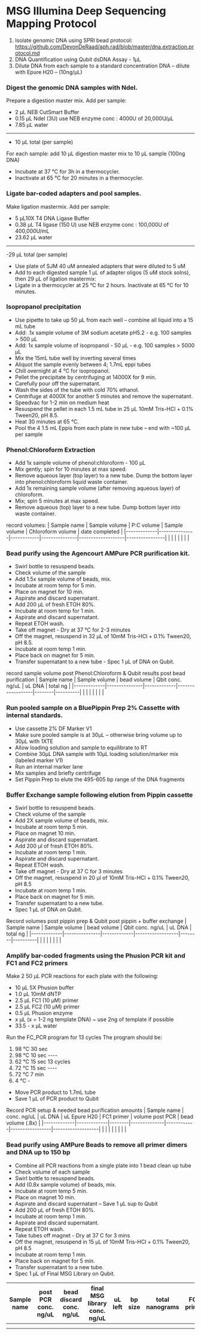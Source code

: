 # MSG Illumina Deep Sequencing Mapping Protocol

1. Isolate genomic DNA using SPRI bead protocol: <https://github.com/DevonDeRaad/aph.rad/blob/master/dna.extraction.protocol.md>
2. DNA Quantification using Qubit dsDNA Assay - 1&micro;L
3. Dilute DNA from each sample to a standard concentration DNA – dilute with Epure H20 – (10ng/&micro;L)

### Digest the genomic DNA samples with NdeI.
Prepare a digestion master mix. Add per sample:	
- 2 &micro;L NEB CutSmart Buffer
- 0.15 &micro;L NdeI (3U) use NEB enzyme conc : 4000U of 20,000U/&micro;L 
- 7.85 &micro;L water
---
- 10 &micro;L total (per sample)

For each sample: add 10 &micro;L digestion master mix to 10 &micro;L sample (100ng DNA)
- Incubate at 37 &deg;C for 3h in a thermocycler. 
- Inactivate at 65 &deg;C for 20 minutes in a thermocycler.

### Ligate bar-coded adapters and pool samples.
Make ligation mastermix. Add per sample:
- 5 µL10X T4 DNA Ligase Buffer
- 0.38 &micro;L T4 ligase (150 U) use NEB enzyme conc : 100,000U of 400,000U/mL
- 23.62 &micro;L water
---
-29 &micro;L total (per sample)
 
- Use plate of SJM 40 uM annealed adapters that were diluted to 5 uM 
- Add to each digested sample 1 &micro;L of adapter oligos (5 uM stock solns), then 29 &micro;L of ligation mastermix:
- Ligate in a thermocycler at 25 &deg;C for 2 hours. Inactivate at 65 &deg;C for 10 minutes.

### Isopropanol precipitation
- Use pipette to take up 50 &micro;L from each well – combine all liquid into a 15 mL tube
- Add: .1x sample volume of 3M sodium acetate pH5.2 - e.g. 100 samples > 500 &micro;L
- Add: 1x sample volume of isopropanol - 50 &micro;L - e.g. 100 samples > 5000 &micro;L
- Mix the 15mL tube well by inverting several times
- Aliquot the sample evenly between 4; 1.7mL eppi tubes
- Chill overnight at 4 &deg;C for isopropanol.
- Pellet the precipitate by centrifuging at 14000X for 9 min.
- Carefully pour off the supernatant.  
- Wash the sides of the tube with cold 70% ethanol.  
- Centrifuge at 4000X for another 5 minutes and remove the supernatant.  
- Speedvac for 1-2 min on medium heat
- Resuspend the pellet in each 1.5 mL tube in 25 &micro;L 10mM Tris-HCl + 0.1% Tween20, pH 8.5.  
- Heat 30 minutes at 65 &deg;C.  
- Pool the 4 1.5 mL Eppis from each plate in new tube – end with ~100 &micro;L per sample

### Phenol:Chloroform Extraction
- Add 1x sample volume of phenol:chloroform - 100 &micro;L
- Mix gently; spin for 10 minutes at max speed.
- Remove aqueous layer (top layer) to a new tube. Dump the bottom layer into phenol:chloroform liquid waste container.
- Add 1x remaining sample volume (after removing aqueous layer) of chloroform.
- Mix; spin 5 minutes at max speed.
- Remove aqueous (top) layer to a new tube. Dump bottom layer into waste container.

record volumes:
| Sample name | Sample volume | P:C volume | Sample volume | Chloroform volume | date completed |
|-------------|---------------|------------|---------------|-------------------|----------------|
|             |               |            |               |                   |                |

### Bead purify using the Agencourt AMPure PCR purification kit.  	
- Swirl bottle to resuspend beads.
- Check volume of the sample
- Add 1.5x sample volume of beads, mix.
- Incubate at room temp for 5 min.
- Place on magnet for 10 min.
- Aspirate and discard supernatant.
- Add 200 &micro;L of fresh ETOH 80%.
- Incubate at room temp for 1 min.
- Aspirate and discard supernatant.
- Repeat ETOH wash.
- Take off magnet - Dry at 37 &deg;C for 2-3 minutes
- Off the magnet, resuspend in 32 &micro;L of 10mM Tris-HCl + 0.1% Tween20, pH 8.5.
- Incubate at room temp 1 min.
- Place back on magnet for 5 min.
- Transfer supernatant to a new tube - Spec 1 &micro;L of DNA on Qubit.

record sample volume post Phenol:Chloroform & Qubit results post bead purification
| Sample name | Sample volume | bead volume | Qbit conc. ng/uL | uL DNA | total ng |
|-------------|---------------|-------------|------------------|--------|----------|
|             |               |             |                  |        |          |

### Run pooled sample on a BluePippin Prep 2% Cassette with internal standards.
- Use cassette 2% DF Marker V1
- Make sure pooled sample is at 30&micro;L – otherwise bring volume up to 30&micro;L with 1XTE
- Allow loading solution and sample to equilibrate to RT
- Combine 30&micro;L DNA sample with 10&micro;L loading solution/marker mix (labeled marker V1)
- Run an internal marker lane
- Mix samples and briefly centrifuge
- Set Pippin Prep to elute the 495-605 bp range of the DNA fragments

### Buffer Exchange sample following elution from Pippin cassette
- Swirl bottle to resuspend beads.
- Check volume of the sample
- Add 2X sample volume of beads, mix.
- Incubate at room temp 5 min.
- Place on magnet 10 min.
- Aspirate and discard supernatant.
- Add 200 µl of fresh ETOH 80%.
- Incubate at room temp 1 min.
- Aspirate and discard supernatant.
- Repeat ETOH wash.
- Take off magnet - Dry at 37 C for 3 minutes
- Off the magnet, resuspend in 20 µl of 10mM Tris-HCl + 0.1% Tween20, pH 8.5
- Incubate at room temp 1 min.
- Place back on magnet for 5 min.
- Transfer supernatant to a new tube.
- Spec 1 &micro;L of DNA on Qubit. 

Record volumes post pippin prep & Qubit post pippin + buffer exchange
| Sample name | Sample volume | bead volume | Qbit conc. ng/uL | uL DNA | total ng |
|-------------|---------------|-------------|------------------|--------|----------|
|             |               |             |                  |        |          |

### Amplify bar-coded fragments using the Phusion PCR kit and FC1 and FC2 primers 
Make 2 50 &micro;L PCR reactions for each plate with the following:
- 10 &micro;L 5X Phusion buffer
- 1.0 &micro;L 10mM dNTP
- 2.5 &micro;L FC1 (10 µM) primer
- 2.5 &micro;L FC2 (10 µM) primer
- 0.5 &micro;L Phusion enzyme
- x &micro;L (x = 1-2 ng template DNA) ~ use 2ng of template if possible 
- 33.5 - x &micro;L water

Run the FC_PCR program for 13 cycles
The program should be:
1. 98 &deg;C 30 sec
2. 98 &deg;C 10 sec ----
3. 62 &deg;C 15 sec     13 cycles
4. 72 &deg;C 15 sec ----
5. 72 &deg;C 7 min
6. 4 &deg;C	        -	
- Move PCR product to 1.7mL tube
- Save 1 &micro;L of PCR product to Qubit

Record PCR setup & needed bead purification amounts
| Sample name | conc. ng/uL | uL DNA | uL Epure H20 | FC1 primer | volume post PCR | bead volume (.8x) |
|-------------|-------------|--------|--------------|------------|-----------------|-------------------|
|             |             |        |              |            |                 |                   |

### Bead purify using AMPure Beads to remove all primer dimers and DNA up to 150 bp  
- Combine all PCR reactions from a single plate into 1 bead clean up tube
- Check volume of each sample
- Swirl bottle to resuspend beads.
- Add (0.8x sample volume) of beads, mix.
- Incubate at room temp 5 min.
- Place on magnet 10 min.
- Aspirate and discard supernatant – Save 1 &micro;L sup to Qubit
- Add 200 &micro;L of fresh ETOH 80%.
- Incubate at room temp 1 min.
- Aspirate and discard supernatant.
- Repeat ETOH wash.
- Take tubes off magnet - Dry at 37 C for 3 mins
- Off the magnet, resuspend in 15 &micro;L of 10mM Tris-HCl + 0.1% Tween20, pH 8.5
- Incubate at room temp 1 min.
- Place back on magnet for 5 min.
- Transfer supernatant to a new tube.
- Spec 1 &micro;L of Final MSG Library on Qubit.

| Sample name | post PCR conc. ng/uL | bead discard conc. ng/uL | final MSG library conc. ng/uL | uL left | bp size | total nanograms | FC1 primer |
|-------------|----------------------|--------------------------|-------------------------------|---------|---------|-----------------|------------|
|             |                      |                          |                               |         |         |                 |            |
|             |                      |                          |                               |         |         |                 |            |